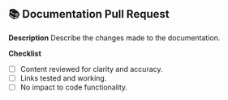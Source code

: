 ## 📚 Documentation Pull Request

**Description**
Describe the changes made to the documentation.

**Checklist**
- [ ] Content reviewed for clarity and accuracy.
- [ ] Links tested and working.
- [ ] No impact to code functionality.
